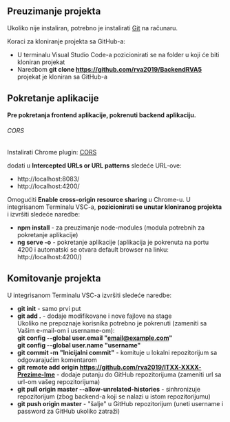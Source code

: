 ## Preuzimanje projekta

Ukoliko nije instaliran, potrebno je instalirati [Git](https://git-scm.com/download/win) na računaru.

Koraci za kloniranje projekta sa GitHub-a:
- U terminalu Visual Studio Code-a pozicionirati se na folder u koji će biti kloniran projekat
- Naredbom **git clone https://github.com/rva2019/BackendRVA5**  
projekat je kloniran sa GitHub-a

## Pokretanje aplikacije

**Pre pokretanja frontend aplikacije, pokrenuti backend aplikaciju.**

###### CORS

Instalirati Chrome plugin: [CORS](https://chrome.google.com/webstore/detail/allow-control-allow-origi/nlfbmbojpeacfghkpbjhddihlkkiljbi)

dodati u **Intercepted URLs or URL patterns** sledeće URL-ove:

- http://localhost:8083/
- http://localhost:4200/

Omogućiti **Enable cross-origin resource sharing** u Chrome-u.
U integrisanom Terminalu VSC-a, **pozicionirati se unutar kloniranog projekta** i izvršiti sledeće naredbe:
- **npm install** - za preuzimanje node-modules (modula potrebnih za pokretanje aplikacije) 
- **ng serve -o** - pokretanje aplikacije (aplikacija je pokrenuta na portu 4200 i automatski se otvara default browser na linku: http://localhost:4200/)


## Komitovanje projekta

U integrisanom Terminalu VSC-a izvršiti sledeće naredbe:
- **git init** - samo prvi put  
- **git add .** - dodaje modifikovane i nove fajlove na stage  
Ukoliko ne prepoznaje korisnika potrebno je pokrenuti (zameniti sa Vašim e-mail-om i username-om):  
**git config --global user.email "email@example.com"   
git config --global user.name "username"**
- **git commit -m "Inicijalni commit"** - komituje u lokalni repozitorijum sa odgovarajućim komentarom
- **git remote add origin https://github.com/rva2019/ITXX-XXXX-Prezime-Ime** - dodaje putanju do GitHub repozitorijuma (zameniti url sa url-om vašeg repozitorijuma)
- **git pull origin master --allow-unrelated-histories** - sinhronizuje repozitorijum (zbog backend-a koji se nalazi u istom repozitorijumu)
- **git push origin master** - "šalje" u GitHub repozitorijum (uneti username i password za GitHub ukoliko zatraži)